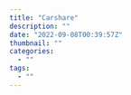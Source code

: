 ```yaml
---
title: "Carshare"
description: ""
date: "2022-09-08T00:39:57Z"
thumbnail: ""
categories:
  - ""
tags:
  - ""
---
```

